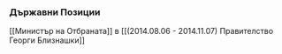 ### Държавни Позиции
[[Министър на Отбраната]] в [[(2014.08.06 - 2014.11.07) Правителство Георги Близнашки]]